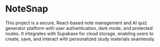# NoteSnap
This project is a secure, React-based note management and AI quiz generator platform with user authentication, dark mode, and protected routes. It integrates with Supabase for cloud storage, enabling users to create, save, and interact with personalized study materials seamlessly.
